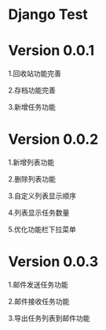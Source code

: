 Django Test
===========

Version 0.0.1
===========
1.回收站功能完善

2.存档功能完善

3.新增任务功能

Version 0.0.2
===========
1.新增列表功能

2.删除列表功能

3.自定义列表显示顺序

4.列表显示任务数量

5.优化功能栏下拉菜单

Version 0.0.3
===========
1.邮件发送任务功能

2.邮件接收任务功能

3.导出任务列表到邮件功能
